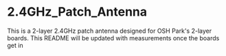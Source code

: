 # 2.4GHz_Patch_Antenna

This is a 2-layer 2.4GHz patch antenna designed for OSH Park's 2-layer boards. This README will be updated with measurements once the boards get in
